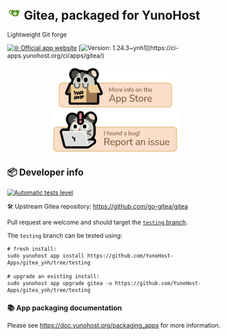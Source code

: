 <!--
N.B.: This README was automatically generated by <https://github.com/YunoHost/apps_tools/blob/main/readme_generator>
It shall NOT be edited by hand.
-->

<h1>
  <img src="https://raw.githubusercontent.com/YunoHost/apps/main/logos/gitea.png" width="32px" alt="Logo of Gitea">
  Gitea, packaged for YunoHost
</h1>

Lightweight Git forge

[![🌐 Official app website](https://img.shields.io/badge/Official_app_website-darkgreen?style=for-the-badge)](https://gitea.io/)
[![Version: 1.24.3~ynh1](https://img.shields.io/badge/Version-1.24.3~ynh1-rgba(0,150,0,1)?style=for-the-badge)](https://ci-apps.yunohost.org/ci/apps/gitea/)

<div align="center">
<a href="https://apps.yunohost.org/app/gitea"><img height="100px" src="https://github.com/YunoHost/yunohost-artwork/raw/refs/heads/main/badges/neopossum-badges/badge_more_info_on_the_appstore.svg"/></a>
<a href="https://github.com/YunoHost-Apps/gitea_ynh/issues"><img height="100px" src="https://github.com/YunoHost/yunohost-artwork/raw/refs/heads/main/badges/neopossum-badges/badge_report_an_issue.svg"/></a>
</div>

## 📦 Developer info

[![Automatic tests level](https://apps.yunohost.org/badge/cilevel/gitea)](https://ci-apps.yunohost.org/ci/apps/gitea/)

🛠️ Upstream Gitea repository: <https://github.com/go-gitea/gitea>

Pull request are welcome and should target the [`testing` branch](https://github.com/YunoHost-Apps/gitea_ynh/tree/testing).

The `testing` branch can be tested using:
```
# fresh install:
sudo yunohost app install https://github.com/YunoHost-Apps/gitea_ynh/tree/testing

# upgrade an existing install:
sudo yunohost app upgrade gitea -u https://github.com/YunoHost-Apps/gitea_ynh/tree/testing
```

### 📚 App packaging documentation

Please see <https://doc.yunohost.org/packaging_apps> for more information.